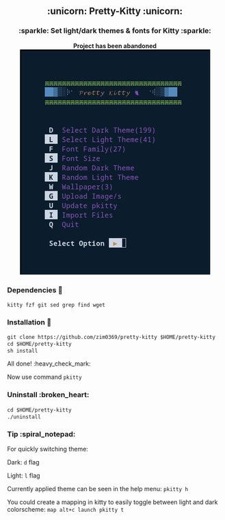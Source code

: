 <h2 align='center'> :unicorn: Pretty-Kitty :unicorn: </h1>
<h3 align='center'> :sparkle: Set light/dark themes & fonts for Kitty :sparkle: </h1>

<p align='center'>
<b>Project has been abandoned</b>
<img src="images/banner.png" /><br>
</p>

### Dependencies :couple:

```
kitty fzf git sed grep find wget
```

### Installation :rainbow:

```
git clone https://github.com/zim0369/pretty-kitty $HOME/pretty-kitty
cd $HOME/pretty-kitty
sh install
```

All done! :heavy\_check\_mark:

Now use command `pkitty`

### Uninstall :broken\_heart:

```
cd $HOME/pretty-kitty
./uninstall
```

### Tip :spiral\_notepad:

For quickly switching theme:

Dark: `d` flag

Light: `l` flag

Currently applied theme can be seen in the help menu:
`pkitty h`

You could create a mapping in kitty to easily toggle between light and dark
colorscheme:
`map alt+c launch pkitty t`
